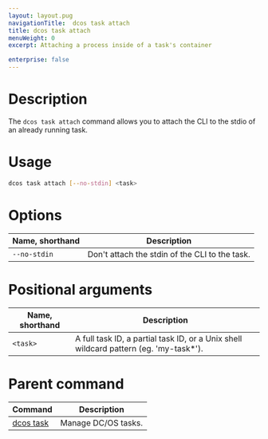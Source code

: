 ```yaml
---
layout: layout.pug
navigationTitle:  dcos task attach
title: dcos task attach
menuWeight: 0
excerpt: Attaching a process inside of a task's container

enterprise: false
---
```


# Description

The `dcos task attach` command allows you to attach the CLI to the stdio of an already running task.

# Usage

```bash
dcos task attach [--no-stdin] <task>
```

# Options

| Name, shorthand |  Description |
|---------|-------------|
| `--no-stdin`   |  Don't attach the stdin of the CLI to the task. |

# Positional arguments

| Name, shorthand |  Description |
|---------|-------------|
| `<task>`   |   A full task ID, a partial task ID, or a Unix shell wildcard pattern (eg. 'my-task*'). |

# Parent command

| Command | Description |
|---------|-------------|
| [dcos task](/1.12/cli/command-reference/dcos-task/)   | Manage DC/OS tasks. |
